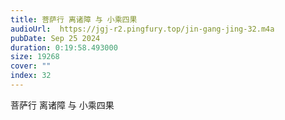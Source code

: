 ```yaml
---
title: 菩萨行 离诸障 与 小乘四果
audioUrl:  https://jgj-r2.pingfury.top/jin-gang-jing-32.m4a
pubDate: Sep 25 2024
duration: 0:19:58.493000
size: 19268
cover: ""
index: 32
---
```

菩萨行 离诸障 与 小乘四果